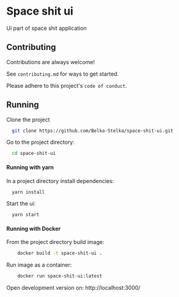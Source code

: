 # Space shit ui

Ui part of space shit application

## Contributing

Contributions are always welcome!

See `contributing.md` for ways to get started.

Please adhere to this project's `code of conduct`.

## Running

Clone the project

```bash
  git clone https://github.com/Belka-Stelka/space-shit-ui.git
```

Go to the project directory:

```bash
  cd space-shit-ui
```

#### Running with yarn

In a project directory install dependencies:

```bash
  yarn install
```

Start the ui:

```bash
  yarn start
```

#### Running with Docker

From the project directory build image:

```bash
    docker build -t space-shit-ui .
```

Run image as a container:

```bash
    docker run space-shit-ui:latest
```

Open development version on: http://localhost:3000/
